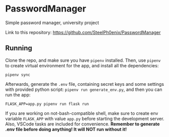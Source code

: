 # PasswordManager

Simple password manager, university project

Link to this repository: https://github.com/SteelPh0enix/PasswordManager

## Running

Clone the repo, and make sure you have `pipenv` installed.
Then, use `pipenv` to create virtual environment for the app, and install all the dependencies:

```shell
pipenv sync
```

Afterwards, generate the `.env` file, containing secret keys and some settings with provided python script: `pipenv run generate_env.py`, and then you can run the app:

```shell
FLASK_APP=app.py pipenv run flask run
```

If you are working on not-bash-compatible shell, make sure to create env variable `FLASK_APP` with value `app.py` before starting the development server.
Also, VSCode tasks are included for convenience. **Remember to generate .env file before doing anything! It will NOT run without it!**